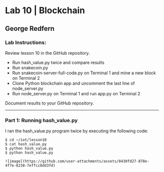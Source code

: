 # Lab 10 | Blockchain
## George Redfern
### Lab Instructions:

Review lesson 10 in the GitHub repository.
- Run hash_value.py twice and compare results
- Run snakecoin.py
- Run snakecoin-server-full-code.py on Terminal 1 and mine a new block on Terminal 2
- Clone Python blockchain app and uncomment the last line of node_server.py
- Run node_server.py on Terminal 1 and run app.py on Terminal 2  </br>

Document results to your GitHub repository.

---
### Part 1: Running hash_value.py

I ran the hash_value.py program twice by executing the following code: 
```
$ cd ~/iot/lesson10
$ cat hash_value.py
$ python hash_value.py
$ python hash_value.py

![image](https://github.com/user-attachments/assets/8430fd27-878e-4f7e-8238-7effcc8dd3fd)

```

